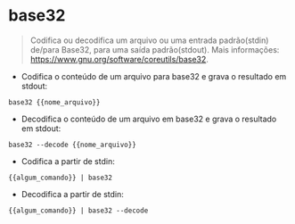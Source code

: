 # base32

> Codifica ou decodifica um arquivo ou uma entrada padrão(stdin) de/para Base32, para uma saída padrão(stdout).
> Mais informações: <https://www.gnu.org/software/coreutils/base32>.

- Codifica o conteúdo de um arquivo para base32 e grava o resultado em stdout:

`base32 {{nome_arquivo}}`

- Decodifica o conteúdo de um arquivo em base32 e grava o resultado em stdout:

`base32 --decode {{nome_arquivo}}`

- Codifica a partir de stdin:

`{{algum_comando}} | base32`

- Decodifica a partir de stdin:

`{{algum_comando}} | base32 --decode`
